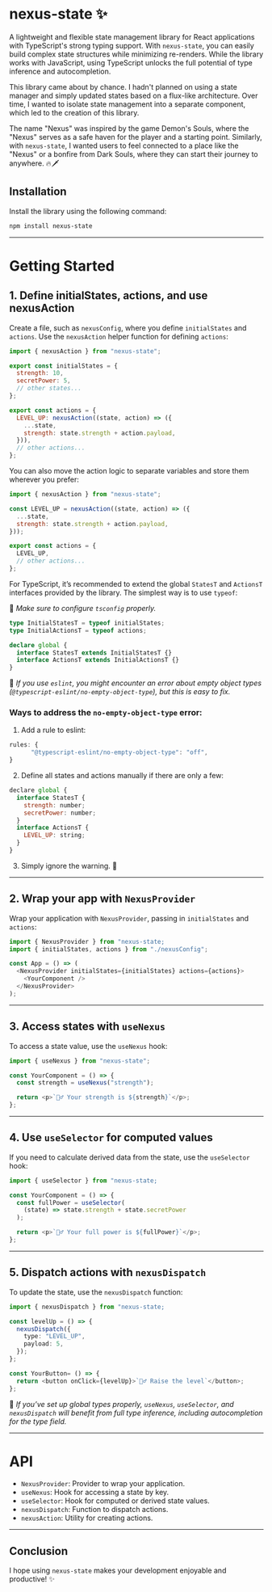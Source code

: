 # nexus-state ✨

A lightweight and flexible state management library for React applications with TypeScript's strong typing support. With `nexus-state`, you can easily build complex state structures while minimizing re-renders. While the library works with JavaScript, using TypeScript unlocks the full potential of type inference and autocompletion.

This library came about by chance. I hadn't planned on using a state manager and simply updated states based on a flux-like architecture. Over time, I wanted to isolate state management into a separate component, which led to the creation of this library.

The name "Nexus" was inspired by the game Demon's Souls, where the "Nexus" serves as a safe haven for the player and a starting point. Similarly, with `nexus-state`, I wanted users to feel connected to a place like the "Nexus" or a bonfire from Dark Souls, where they can start their journey to anywhere.
🔥🗡️

## Installation

Install the library using the following command:

```bash
npm install nexus-state
```

---

# Getting Started

## 1. Define initialStates, actions, and use nexusAction

Create a file, such as `nexusConfig`, where you define `initialStates` and `actions`. Use the `nexusAction` helper function for defining `actions`:

```javascript
import { nexusAction } from "nexus-state";

export const initialStates = {
  strength: 10,
  secretPower: 5,
  // other states...
};

export const actions = {
  LEVEL_UP: nexusAction((state, action) => ({
    ...state,
    strength: state.strength + action.payload,
  })),
  // other actions...
};
```

You can also move the action logic to separate variables and store them wherever you prefer:

```javascript
import { nexusAction } from "nexus-state";

const LEVEL_UP = nexusAction((state, action) => ({
  ...state,
  strength: state.strength + action.payload,
}));

export const actions = {
  LEVEL_UP,
  // other actions...
};
```

For TypeScript, it’s recommended to extend the global `StatesT` and `ActionsT` interfaces provided by the library. The simplest way is to use `typeof`:

🔮 _Make sure to configure `tsconfig` properly._

```typescript
type InitialStatesT = typeof initialStates;
type InitialActionsT = typeof actions;

declare global {
  interface StatesT extends InitialStatesT {}
  interface ActionsT extends InitialActionsT {}
}
```

🔮 _If you use `eslint`, you might encounter an error about empty object types (`@typescript-eslint/no-empty-object-type`), but this is easy to fix._

### Ways to address the `no-empty-object-type` error:

1. Add a rule to eslint:

```typescript
rules: {
      "@typescript-eslint/no-empty-object-type": "off",
}
```

2. Define all states and actions manually if there are only a few:

```javascript
declare global {
  interface StatesT {
    strength: number;
    secretPower: number;
  }
  interface ActionsT {
    LEVEL_UP: string;
  }
}
```

3. Simply ignore the warning. 🙌

---

## 2. Wrap your app with `NexusProvider`

Wrap your application with `NexusProvider`, passing in `initialStates` and `actions`:

```javascript
import { NexusProvider } from "nexus-state;
import { initialStates, actions } from "./nexusConfig";

const App = () => (
  <NexusProvider initialStates={initialStates} actions={actions}>
    <YourComponent />
  </NexusProvider>
);
```

---

## 3. Access states with `useNexus`

To access a state value, use the `useNexus` hook:

```javascript
import { useNexus } from "nexus-state";

const YourComponent = () => {
  const strength = useNexus("strength");

  return <p>`🧙‍♂️ Your strength is ${strength}`</p>;
};
```

---

## 4. Use `useSelector` for computed values

If you need to calculate derived data from the state, use the `useSelector` hook:

```typescript
import { useSelector } from "nexus-state;

const YourComponent = () => {
  const fullPower = useSelector(
    (state) => state.strength + state.secretPower
  );

  return <p>`🧙‍♂️ Your full power is ${fullPower}`</p>;
};
```

---

## 5. Dispatch actions with `nexusDispatch`

To update the state, use the `nexusDispatch` function:

```typescript
import { nexusDispatch } from "nexus-state;

const levelUp = () => {
  nexusDispatch({
    type: "LEVEL_UP",
    payload: 5,
  });
};

const YourButton= () => {
  return <button onClick={levelUp}>`🧙‍♂️ Raise the level`</button>;
};
```

🔮 _If you’ve set up global types properly, `useNexus`, `useSelector`, and `nexusDispatch` will benefit from full type inference, including autocompletion for the type field._

---

# API

- `NexusProvider`: Provider to wrap your application.
- `useNexus`: Hook for accessing a state by key.
- `useSelector`: Hook for computed or derived state values.
- `nexusDispatch`: Function to dispatch actions.
- `nexusAction`: Utility for creating actions.

---

## Conclusion

I hope using `nexus-state` makes your development enjoyable and productive! ✨

